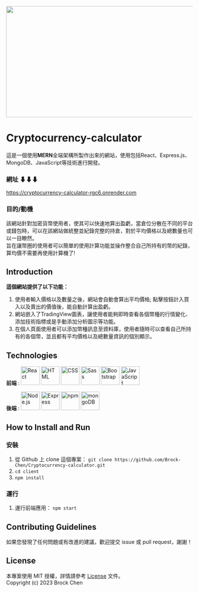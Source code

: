 <div align="center">
	<img src="https://user-images.githubusercontent.com/127864312/236005587-fc2aef54-bb6a-462a-9158-cddc54fbca6c.jpg" alt="Editor" width="1300" height="300">
</div>

# Cryptocurrency-calculator
這是一個使用**MERN**全端架構所製作出來的網站，使用包括React、Express.js、MongoDB、JavaScript等技術進行開發。<br/>

### 網址 ⬇⬇⬇
https://cryptocurrency-calculator-rgc6.onrender.com

### 目的/動機
該網站針對加密貨幣使用者，使其可以快速地算出盈虧，當倉位分散在不同的平台或錢包時，可以在該網站做統整並紀錄完整的持倉，對於平均價格以及總數量也可以一目瞭然。<br/>
旨在讓幣圈的使用者可以簡單的使用計算功能並操作整合自己所持有的幣的紀錄，算均價不需要再使用計算機了!

## Introduction
**這個網站提供了以下功能：**
1. 使用者輸入價格以及數量之後，網站會自動會算出平均價格; 點擊按鈕計入買入以及賣出的價值後，能自動計算出盈虧。
2. 網站嵌入了TradingView圖表，讓使用者能夠即時查看各個幣種的行情變化、添加技術指標或是手動添加分析圖示等功能。
3. 在個人頁面使用者可以添加幣種訊息至資料庫，使用者隨時可以查看自己所持有的各個幣，並且都有平均價格以及總數量資訊的個別顯示。

## Technologies
**前端** : <img height="50" src="https://user-images.githubusercontent.com/25181517/183897015-94a058a6-b86e-4e42-a37f-bf92061753e5.png" alt="React" title="React" />
<img height="50" src="https://user-images.githubusercontent.com/25181517/192158954-f88b5814-d510-4564-b285-dff7d6400dad.png" alt="HTML" title="HTML" />
<img height="50" src="https://user-images.githubusercontent.com/25181517/183898674-75a4a1b1-f960-4ea9-abcb-637170a00a75.png" alt="CSS" title="CSS" />
<img height="50" src="https://user-images.githubusercontent.com/25181517/192158956-48192682-23d5-4bfc-9dfb-6511ade346bc.png" alt="Sass" title="Sass" />
<img height="50" src="https://user-images.githubusercontent.com/25181517/183898054-b3d693d4-dafb-4808-a509-bab54cf5de34.png" alt="Bootstrap" title="Bootstrap" />
<img height="50" src="https://user-images.githubusercontent.com/25181517/117447155-6a868a00-af3d-11eb-9cfe-245df15c9f3f.png" alt="JavaScript" title="JavaScript" /><br/>


**後端** : <img height="50" src="https://user-images.githubusercontent.com/25181517/183568594-85e280a7-0d7e-4d1a-9028-c8c2209e073c.png" alt="Node.js" title="Node.js" />
<img height="50" src="https://user-images.githubusercontent.com/25181517/183859966-a3462d8d-1bc7-4880-b353-e2cbed900ed6.png" alt="Express" title="Express" />
<img height="50" src="https://user-images.githubusercontent.com/25181517/121401671-49102800-c959-11eb-9f6f-74d49a5e1774.png" alt="npm" title="npm" />
<img height="50" src="https://user-images.githubusercontent.com/25181517/182884177-d48a8579-2cd0-447a-b9a6-ffc7cb02560e.png" alt="mongoDB" title="mongoDB" />

## How to Install and Run
### 安裝

1. 從 Github 上 clone 這個專案：
`git clone https://github.com/Brock-Chen/Cryptocurrency-calculator.git`
2. `cd client`
3. `npm install`

### 運行

1. 運行前端應用：
`npm start`

## Contributing Guidelines
如果您發現了任何問題或有改進的建議，歡迎提交 issue 或 pull request，謝謝！

## License
本專案使用 MIT 授權，詳情請參考 [License](https://github.com/FlowiseAI/Flowise/blob/main/LICENSE.md) 文件。<br/>
Copyright (c) 2023 Brock Chen
